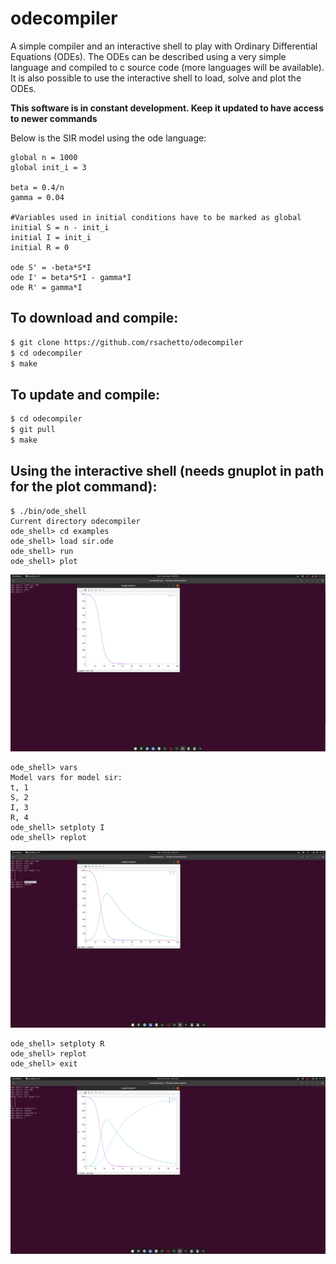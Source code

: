 # odecompiler
A simple compiler and an interactive shell to play with Ordinary Differential Equations (ODEs).
The ODEs can be described using a very simple language and compiled to c source code (more languages will be available). It is also
possible to use the interactive shell to load, solve and plot the ODEs.

**This software is in constant development. Keep it updated to have access to newer commands**

Below is the SIR model using the ode language:

```
global n = 1000
global init_i = 3

beta = 0.4/n
gamma = 0.04

#Variables used in initial conditions have to be marked as global
initial S = n - init_i
initial I = init_i
initial R = 0

ode S' = -beta*S*I
ode I' = beta*S*I - gamma*I
ode R' = gamma*I
```

## To download and compile:

```sh
$ git clone https://github.com/rsachetto/odecompiler
$ cd odecompiler
$ make
```

## To update and compile:

```sh
$ cd odecompiler
$ git pull
$ make
```


## Using the interactive shell (needs gnuplot in path for the plot command):

```
$ ./bin/ode_shell
Current directory odecompiler
ode_shell> cd examples
ode_shell> load sir.ode
ode_shell> run
ode_shell> plot
```

![alt text](https://raw.githubusercontent.com/rsachetto/odecompiler/master/examples/imgs/sir_ode.png)

```
ode_shell> vars
Model vars for model sir:
t, 1
S, 2
I, 3
R, 4
ode_shell> setploty I
ode_shell> replot
```
![alt text](https://raw.githubusercontent.com/rsachetto/odecompiler/master/examples/imgs/sir_ode2.png)

```
ode_shell> setploty R
ode_shell> replot
ode_shell> exit
```
![alt text](https://raw.githubusercontent.com/rsachetto/odecompiler/master/examples/imgs/sir_ode3.png)



